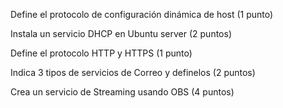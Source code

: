 Define el protocolo de configuración dinámica de host (1 punto)

Instala un servicio DHCP en Ubuntu server (2 puntos)

Define el protocolo HTTP y HTTPS (1 punto)

Indica 3 tipos de servicios de Correo y definelos (2 puntos)

Crea un servicio de Streaming usando OBS (4 puntos)